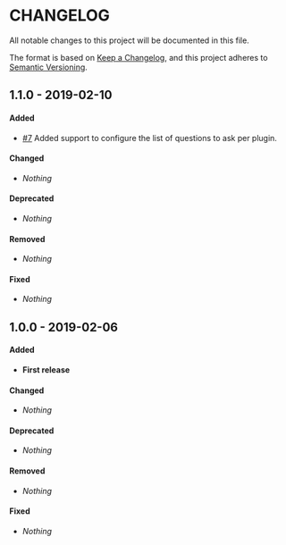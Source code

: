 # CHANGELOG

All notable changes to this project will be documented in this file.

The format is based on [Keep a Changelog](https://keepachangelog.com), and this project adheres to [Semantic Versioning](https://semver.org).

## 1.1.0 - 2019-02-10

#### Added

* [#7](https://github.com/shlinkio/shlink-installer/issues/7) Added support to configure the list of questions to ask per plugin.

#### Changed

* *Nothing*

#### Deprecated

* *Nothing*

#### Removed

* *Nothing*

#### Fixed

* *Nothing*


## 1.0.0 - 2019-02-06

#### Added

* **First release**

#### Changed

* *Nothing*

#### Deprecated

* *Nothing*

#### Removed

* *Nothing*

#### Fixed

* *Nothing*
